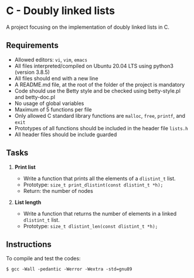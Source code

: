 # C - Doubly linked lists

A project focusing on the implementation of doubly linked lists in C.

## Requirements
- Allowed editors: `vi`, `vim`, `emacs`
- All files interpreted/compiled on Ubuntu 20.04 LTS using python3 (version 3.8.5)
- All files should end with a new line
- A README.md file, at the root of the folder of the project is mandatory
- Code should use the Betty style and be checked using betty-style.pl and betty-doc.pl
- No usage of global variables
- Maximum of 5 functions per file
- Only allowed C standard library functions are `malloc`, `free`, `printf`, and `exit`
- Prototypes of all functions should be included in the header file `lists.h`
- All header files should be include guarded

## Tasks
1. **Print list**
   - Write a function that prints all the elements of a `dlistint_t` list.
   - Prototype: `size_t print_dlistint(const dlistint_t *h);`
   - Return: the number of nodes

2. **List length**
   - Write a function that returns the number of elements in a linked `dlistint_t` list.
   - Prototype: `size_t dlistint_len(const dlistint_t *h);`

## Instructions
To compile and test the codes:
```
$ gcc -Wall -pedantic -Werror -Wextra -std=gnu89 
